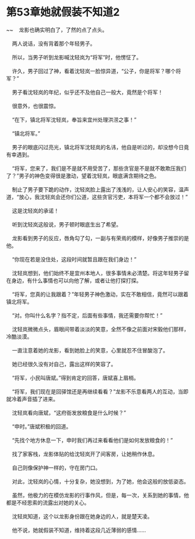 # 第53章她就假装不知道2
~~&nbsp;&nbsp;&nbsp;&nbsp;龙影也确实明白了，了然的点了点头。<br><br>&nbsp;&nbsp;&nbsp;&nbsp;两人说话，没有背着那个年轻男子。<br><br>&nbsp;&nbsp;&nbsp;&nbsp;所以，当男子听到龙影喊沈轻岚为“将军”时，他愣怔了。<br><br>&nbsp;&nbsp;&nbsp;&nbsp;许久，男子回过了神，看着沈轻岚一脸惊异道，“公子，你是将军？哪个将军？”<br><br>&nbsp;&nbsp;&nbsp;&nbsp;男子看沈轻岚的年纪，似乎还不及他自己一般大，竟然是个将军！<br><br>&nbsp;&nbsp;&nbsp;&nbsp;很意外，也很震惊。<br><br>&nbsp;&nbsp;&nbsp;&nbsp;“在下，镇北将军沈轻岚，奉旨来宜州处理洪涝之事！”<br><br>&nbsp;&nbsp;&nbsp;&nbsp;“镇北将军。”<br><br>&nbsp;&nbsp;&nbsp;&nbsp;男子的眼底闪过亮光，镇北将军沈轻岚的名讳，他自是听过的，却没想今日竟有幸遇到。<br><br>&nbsp;&nbsp;&nbsp;&nbsp;“将军，您来了，我们是不是就不用受苦了，那些贪官是不是就不敢欺压我们了？”男子的神色变得很是激动，望着沈轻岚，眼底满含期待之色。<br><br>&nbsp;&nbsp;&nbsp;&nbsp;制止了男子要下跪的动作，沈轻岚脸上露出了浅浅的，让人安心的笑容，温声道，“放心，我沈轻岚会还你们公道，这些贪官污吏，本将军一个都不会放过！”<br><br>&nbsp;&nbsp;&nbsp;&nbsp;这是沈轻岚的承诺！<br><br>&nbsp;&nbsp;&nbsp;&nbsp;听到沈轻岚这般说，男子顿时眼底生出了希望。<br><br>&nbsp;&nbsp;&nbsp;&nbsp;龙影看到男子的反应，唇角勾了勾，一副与有荣焉的模样，好像男子推崇的是他。<br><br>&nbsp;&nbsp;&nbsp;&nbsp;“你现在若是没住处，这段时间就暂且跟在我们身边！”<br><br>&nbsp;&nbsp;&nbsp;&nbsp;沈轻岚想到，他们始终不是宜州本地人，很多事情未必清楚。将这年轻男子留在身边，有什么事情也可以向他了解，或者让他打探打探。<br><br>&nbsp;&nbsp;&nbsp;&nbsp;“将军，您真的让我跟着？”年轻男子神色激动，实在不敢相信，竟然可以跟着镇北将军。<br><br>&nbsp;&nbsp;&nbsp;&nbsp;“对。你叫什么名字？指不定，后面有些事情，我还需要你帮忙！”<br><br>&nbsp;&nbsp;&nbsp;&nbsp;沈轻岚微微点头，眉眼间带着淡淡的笑意，全然不像之前面对宋毅他们那样，冷酷淡漠。<br><br>&nbsp;&nbsp;&nbsp;&nbsp;一直注意着她的龙影，看到她脸上的笑意，心里就忍不住冒酸泡了。<br><br>&nbsp;&nbsp;&nbsp;&nbsp;她已经很久没有对自己，露出这样的笑容了。<br><br>&nbsp;&nbsp;&nbsp;&nbsp;“将军，小民叫唐斌。”得到肯定的回答，唐斌喜上眉梢。<br><br>&nbsp;&nbsp;&nbsp;&nbsp;“将军，我们现在是回驿馆还是再继续看看？”龙影不乐意看两人的互动，当即就冷着声音插了进来。<br><br>&nbsp;&nbsp;&nbsp;&nbsp;沈轻岚看向唐斌，“这府衙发放粮食是什么时候？”<br><br>&nbsp;&nbsp;&nbsp;&nbsp;“申时。”唐斌积极的回道。<br><br>&nbsp;&nbsp;&nbsp;&nbsp;“先找个地方休息一下，申时我们再过来看看他们是如何发放粮食的！”<br><br>&nbsp;&nbsp;&nbsp;&nbsp;找了家客栈，龙影体贴的给沈轻岚开了间客房，让她稍作休息。<br><br>&nbsp;&nbsp;&nbsp;&nbsp;自己则像保护神一样的，守在房门口。<br><br>&nbsp;&nbsp;&nbsp;&nbsp;对此，沈轻岚的心情，十分复杂，她没想到，为了她，他会这般的放低姿态。<br><br>&nbsp;&nbsp;&nbsp;&nbsp;虽然，他极力的在模仿龙影的行事作风，但是，每一次，关系到她的事情，他都是不经思索的流露出对她的关心。<br><br>&nbsp;&nbsp;&nbsp;&nbsp;沈轻岚知道，这个以龙影身份跟在她身边的人，就是楚天凌。<br><br>&nbsp;&nbsp;&nbsp;&nbsp;他不说，她就假装不知道，维持着这段几近薄弱的感情……<br><br>
                    

<script>_fwqdsqadxfw()</script>
<div><script>_dfwf1dw();</script></div>
<div><script>_dfwf1agdw();</script></div>
                